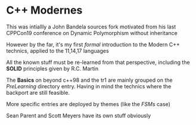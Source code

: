 # C++ Modernes

This was intiallly a John Bandela sources fork motivated from his last CPPCon19 conference on Dynamic Polymorphism without inheritance

However by the far, it's my first *formal* introduction to the Modern C++ technics, applied to the 11,14,17 languages

All the known stuff must be re-learned from that perspective, including the **SOLID** principles given by R.C. Martin

The **Basics** on beyond c++98 and the tr1 are mainly grouped on the *PreLearning* directory entry. Having in mind the technics where the backport are still feasible.  

More specific entries are deployed by themes (like the *FSMs* case)

Sean Parent and Scott Meyers have its own stuff obviously
